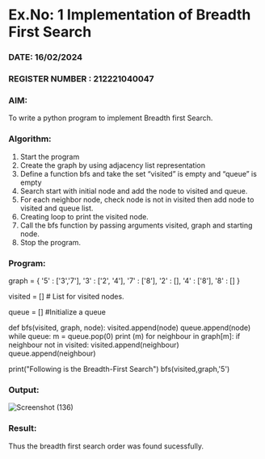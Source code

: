 # Ex.No: 1  Implementation of Breadth First Search 
### DATE: 16/02/2024                                                                         
### REGISTER NUMBER : 212221040047
### AIM: 
To write a python program to implement Breadth first Search. 
### Algorithm:
1. Start the program
2. Create the graph by using adjacency list representation
3. Define a function bfs and take the set “visited” is empty and “queue” is empty
4. Search start with initial node and add the node to visited and queue.
5. For each neighbor node, check node is not in visited then add node to visited and queue list.
6.  Creating loop to print the visited node.
7.   Call the bfs function by passing arguments visited, graph and starting node.
8.   Stop the program.

 
### Program:
graph = {
 '5' : ['3','7'],
 '3' : ['2', '4'],
 '7' : ['8'],
 '2' : [],
 '4' : ['8'],
 '8' : []
 }
 
visited = [] # List for visited nodes.

queue = []     #Initialize a queue

def bfs(visited, graph, node):
    visited.append(node)
    queue.append(node)
    while queue:
        m = queue.pop(0)
        print (m)
        for neighbour in graph[m]:
            if neighbour not in visited:
                visited.append(neighbour)
                queue.append(neighbour)

print("Following is the Breadth-First Search")
bfs(visited,graph,'5')


### Output:

![Screenshot (136)](https://github.com/DrUmaRaniV/AI_Lab_2023-24/assets/133135881/4899ceee-27ff-44bb-8a60-e0b0b8d9f527)

### Result:
Thus the breadth first search order was found sucessfully.
